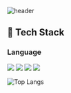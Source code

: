 ![header](https://capsule-render.vercel.app/api?type=waving&color=gradient&height=300&section=header&text=Hello%20I'm%20glace158)
## 🧱 Tech Stack
### Language
<!--Python-->
<img src="https://img.shields.io/badge/c-#A8B9CC?style=flat-square&logo=c&logoColor=white"/>
<img src="https://img.shields.io/badge/cplusplus-#00599C?style=flat-square&logo=cplusplus&logoColor=white"/>
<!--C/C++-->
<img src="https://img.shields.io/badge/JavaScript-F7DF1E?style=flat-square&logo=JavaScript&logoColor=white"/>
<!--JavaScript-->
<img src="https://img.shields.io/badge/JavaScript-F7DF1E?style=flat-square&logo=JavaScript&logoColor=white"/>

![Top Langs](https://github-readme-stats.vercel.app/api/top-langs/?username=glace158&layout=compact)
<!--
**glace158/glace158** is a ✨ _special_ ✨ repository because its `README.md` (this file) appears on your GitHub profile.

Here are some ideas to get you started:

- 🔭 I’m currently working on ...
- 🌱 I’m currently learning ...
- 👯 I’m looking to collaborate on ...
- 🤔 I’m looking for help with ...
- 💬 Ask me about ...
- 📫 How to reach me: ...
- 😄 Pronouns: ...
- ⚡ Fun fact: ...
-->
